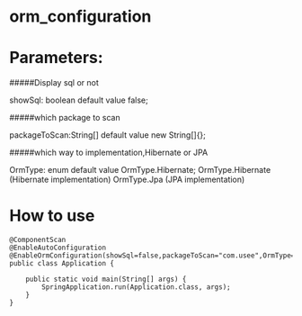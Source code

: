 # orm_configuration

# Parameters:

#####Display sql or not

showSql: boolean        default value false;  

#####which package to scan

packageToScan:String[]  default value new String[]{};

#####which way to implementation,Hibernate or JPA

OrmType: enum           default value OrmType.Hibernate;
      OrmType.Hibernate (Hibernate implementation)
      OrmType.Jpa       (JPA implementation)
 

# How to use

```
@ComponentScan
@EnableAutoConfiguration
@EnableOrmConfiguration(showSql=false,packageToScan="com.usee",OrmType=OrmType.Hibernate)
public class Application {

    public static void main(String[] args) {
        SpringApplication.run(Application.class, args);
    }
}
```

